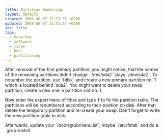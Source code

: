 ```yaml
---
title: Partition Numbering
layout: default
created: 2008-08-07 22:13:23 +0200
updated: 2008-08-07 22:13:23 +0200
toc: false
tags:
  - know-how
  - software
  - linux
  - hdd
  - partitioning
---
```

After removal of the first primary partition, you might notice, that the names of the remaining partitions didn't
change. ˋ/dev/sda2ˋ stays ˋ/dev/sda2ˋ. To renumber the partition, use ˋfdiskˋ and create a new primary partition no. 1
which is located behind ˋsda2ˋ. You might want to delete your swap partition, create a new one in partition slot no. 1.

Now enter the expert menu of fdisk and type <kbd>f</kbd> to fix the partition table. The partitions will be renumbered
according to their position on disk. After that delete the temporary partition and re-create your swap. Don't forget to
write the new partition table to disk.

Afterwards, update your ˋ/boot/grub/menu.lstˋ, maybe ˋ/etc/fstabˋ and do a ˋgrub-installˋ.
